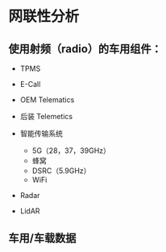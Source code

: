 # 网联性分析

## 使用射频（radio）的车用组件：
- TPMS
- E-Call
- OEM Telematics
- 后装 Telemetics
- 智能传输系统
  - 5G（28，37，39GHz）
  - 蜂窝
  - DSRC（5.9GHz）
  - WiFi

- Radar
- LidAR


## 车用/车载数据
